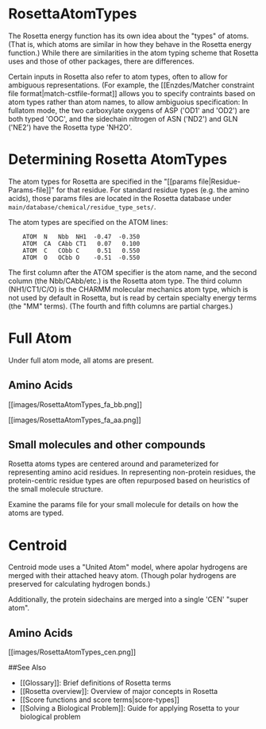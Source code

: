 RosettaAtomTypes
================

The Rosetta energy function has its own idea about the "types" of atoms. (That is, which atoms are similar in how they behave in the Rosetta energy function.) 
While there are similarities in the atom typing scheme that Rosetta uses and those of other packages, there are differences.

Certain inputs in Rosetta also refer to atom types, often to allow for ambiguous representations. 
(For example, the [[Enzdes/Matcher constraint file format|match-cstfile-format]] allows you to specify contraints based on atom types rather than atom names, to allow ambiguoius specification:
In fullatom mode, the two carboxylate oxygens of ASP ('OD1' and 'OD2') are both typed 'OOC', and the sidechain nitrogen of ASN ('ND2') and GLN ('NE2') have the Rosetta type 'NH2O'.

Determining Rosetta AtomTypes
=============================

The atom types for Rosetta are specified in the "[[params file|Residue-Params-file]]" for that residue. For standard residue types (e.g. the amino acids), those params files are located in the Rosetta database under `main/database/chemical/residue_type_sets/`. 

The atom types are specified on the ATOM lines:

        ATOM  N   Nbb  NH1  -0.47  -0.350
        ATOM  CA  CAbb CT1   0.07   0.100
        ATOM  C   CObb C     0.51   0.550
        ATOM  O   OCbb O    -0.51  -0.550

The first column after the ATOM specifier is the atom name, and the second column (the Nbb/CAbb/etc.) is the Rosetta atom type. The third column (NH1/CT1/C/O) is the CHARMM molecular mechanics atom type, which is not used by default in Rosetta, but is read by certain specialty energy terms (the "MM" terms). (The fourth and fifth columns are partial charges.) 

Full Atom
=========

Under full atom mode, all atoms are present.

Amino Acids
-----------

[[images/RosettaAtomTypes_fa_bb.png]]

[[images/RosettaAtomTypes_fa_aa.png]]



Small molecules and other compounds
-----------------------------------

Rosetta atoms types are centered around and parameterized for representing amino acid residues. In representing non-protein residues, the protein-centric residue types are often repurposed based on heuristics of the small molecule structure.

Examine the params file for your small molecule for details on how the atoms are typed.

Centroid
========

Centroid mode uses a "United Atom" model, where apolar hydrogens are merged with their attached heavy atom. (Though polar hydrogens are preserved for calculating hydrogen bonds.)

Additionally, the protein sidechains are merged into a single 'CEN' "super atom".

Amino Acids
-----------

[[images/RosettaAtomTypes_cen.png]]



##See Also

* [[Glossary]]: Brief definitions of Rosetta terms
* [[Rosetta overview]]: Overview of major concepts in Rosetta
* [[Score functions and score terms|score-types]]
* [[Solving a Biological Problem]]: Guide for applying Rosetta to your biological problem
